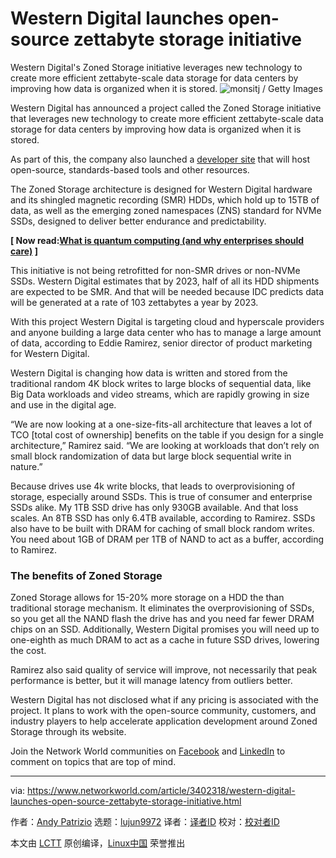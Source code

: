 [#]: collector: (lujun9972)
[#]: translator: ( )
[#]: reviewer: ( )
[#]: publisher: ( )
[#]: url: ( )
[#]: subject: (Western Digital launches open-source zettabyte storage initiative)
[#]: via: (https://www.networkworld.com/article/3402318/western-digital-launches-open-source-zettabyte-storage-initiative.html)
[#]: author: (Andy Patrizio https://www.networkworld.com/author/Andy-Patrizio/)

Western Digital launches open-source zettabyte storage initiative
======
Western Digital's Zoned Storage initiative leverages new technology to create more efficient zettabyte-scale data storage for data centers by improving how data is organized when it is stored.
![monsitj / Getty Images][1]

Western Digital has announced a project called the Zoned Storage initiative that leverages new technology to create more efficient zettabyte-scale data storage for data centers by improving how data is organized when it is stored.

As part of this, the company also launched a [developer site][2] that will host open-source, standards-based tools and other resources.

The Zoned Storage architecture is designed for Western Digital hardware and its shingled magnetic recording (SMR) HDDs, which hold up to 15TB of data, as well as the emerging zoned namespaces (ZNS) standard for NVMe SSDs, designed to deliver better endurance and predictability.

**[ Now read:[What is quantum computing (and why enterprises should care)][3] ]**

This initiative is not being retrofitted for non-SMR drives or non-NVMe SSDs. Western Digital estimates that by 2023, half of all its HDD shipments are expected to be SMR. And that will be needed because IDC predicts data will be generated at a rate of 103 zettabytes a year by 2023.

With this project Western Digital is targeting cloud and hyperscale providers and anyone building a large data center who has to manage a large amount of data, according to Eddie Ramirez, senior director of product marketing for Western Digital.

Western Digital is changing how data is written and stored from the traditional random 4K block writes to large blocks of sequential data, like Big Data workloads and video streams, which are rapidly growing in size and use in the digital age.

“We are now looking at a one-size-fits-all architecture that leaves a lot of TCO [total cost of ownership] benefits on the table if you design for a single architecture,” Ramirez said. “We are looking at workloads that don’t rely on small block randomization of data but large block sequential write in nature.”

Because drives use 4k write blocks, that leads to overprovisioning of storage, especially around SSDs. This is true of consumer and enterprise SSDs alike. My 1TB SSD drive has only 930GB available. And that loss scales. An 8TB SSD has only 6.4TB available, according to Ramirez. SSDs also have to be built with DRAM for caching of small block random writes. You need about 1GB of DRAM per 1TB of NAND to act as a buffer, according to Ramirez.

### The benefits of Zoned Storage

Zoned Storage allows for 15-20% more storage on a HDD the than traditional storage mechanism. It eliminates the overprovisioning of SSDs, so you get all the NAND flash the drive has and you need far fewer DRAM chips on an SSD. Additionally, Western Digital promises you will need up to one-eighth as much DRAM to act as a cache in future SSD drives, lowering the cost.

Ramirez also said quality of service will improve, not necessarily that peak performance is better, but it will manage latency from outliers better.

Western Digital has not disclosed what if any pricing is associated with the project. It plans to work with the open-source community, customers, and industry players to help accelerate application development around Zoned Storage through its website.

Join the Network World communities on [Facebook][4] and [LinkedIn][5] to comment on topics that are top of mind.

--------------------------------------------------------------------------------

via: https://www.networkworld.com/article/3402318/western-digital-launches-open-source-zettabyte-storage-initiative.html

作者：[Andy Patrizio][a]
选题：[lujun9972][b]
译者：[译者ID](https://github.com/译者ID)
校对：[校对者ID](https://github.com/校对者ID)

本文由 [LCTT](https://github.com/LCTT/TranslateProject) 原创编译，[Linux中国](https://linux.cn/) 荣誉推出

[a]: https://www.networkworld.com/author/Andy-Patrizio/
[b]: https://github.com/lujun9972
[1]: https://images.idgesg.net/images/article/2019/02/big_data_center_server_racks_storage_binary_analytics_by_monsitj_gettyimages-951389152_3x2-100787358-large.jpg
[2]: http://ZonedStorage.io
[3]: https://www.networkworld.com/article/3275367/what-s-quantum-computing-and-why-enterprises-need-to-care.html
[4]: https://www.facebook.com/NetworkWorld/
[5]: https://www.linkedin.com/company/network-world
